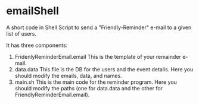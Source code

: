emailShell
==========

A short code in Shell Script to send a "Friendly-Reminder" e-mail to a given list of users. 

It has three components: 
  1. FridenlyReminderEmail.email
        This is the template of your remainder e-mail. 
  2. data.data
        This file is the DB for the users and the event details. Here you should modify the emails, data, and names. 
  3. main.sh
        This is the main code for the reminder program. 
        Here you should modify the paths (one for data.data and the other for FriendlyReminderEmail.email).
        
    
